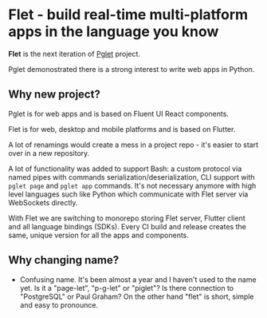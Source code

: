 # Flet - build real-time multi-platform apps in the language you know

__Flet__ is the next iteration of [Pglet](https://github.com/pglet/pglet) project.

Pglet demonostrated there is a strong interest to write web apps in Python.

## Why new project?

Pglet is for web apps and is based on Fluent UI React components.

Flet is for web, desktop and mobile platforms and is based on Flutter.

A lot of renamings would create a mess in a project repo - it's easier to start over in a new repository.

A lot of functionality was added to support Bash: a custom protocol via named pipes with commands serialization/deserialization, CLI support with `pglet page` and `pglet app` commands. It's not necessary anymore with high level languages such like Python which communicate with Flet server via WebSockets directly.

With Flet we are switching to monorepo storing Flet server, Flutter client and all language bindings (SDKs). Every CI build and release creates the same, unique version for all the apps and components.

## Why changing name?

* Confusing name. It's been almost a year and I haven't used to the name yet. Is it a "page-let", "p-g-let" or "piglet"? Is there connection to "PostgreSQL" or Paul Graham? On the other hand "flet" is short, simple and easy to pronounce.